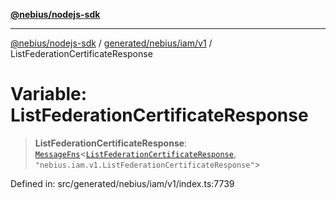 [**@nebius/nodejs-sdk**](../../../../../README.md)

***

[@nebius/nodejs-sdk](../../../../../README.md) / [generated/nebius/iam/v1](../README.md) / ListFederationCertificateResponse

# Variable: ListFederationCertificateResponse

> **ListFederationCertificateResponse**: [`MessageFns`](../../../../../runtime/protos/core/interfaces/MessageFns.md)\<[`ListFederationCertificateResponse`](../interfaces/ListFederationCertificateResponse.md), `"nebius.iam.v1.ListFederationCertificateResponse"`\>

Defined in: src/generated/nebius/iam/v1/index.ts:7739
